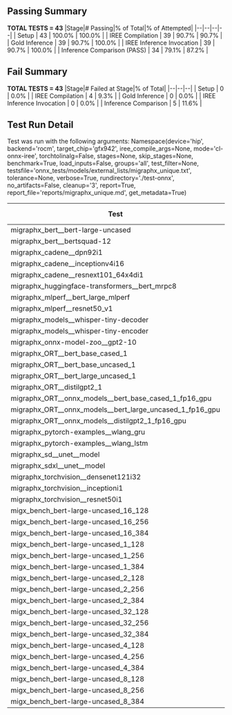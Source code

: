 ## Passing Summary

**TOTAL TESTS = 43**
|Stage|# Passing|% of Total|% of Attempted|
|--|--|--|--|
| Setup | 43 | 100.0% | 100.0% |
| IREE Compilation | 39 | 90.7% | 90.7% |
| Gold Inference | 39 | 90.7% | 100.0% |
| IREE Inference Invocation | 39 | 90.7% | 100.0% |
| Inference Comparison (PASS) | 34 | 79.1% | 87.2% |
## Fail Summary

**TOTAL TESTS = 43**
|Stage|# Failed at Stage|% of Total|
|--|--|--|
| Setup | 0 | 0.0% |
| IREE Compilation | 4 | 9.3% |
| Gold Inference | 0 | 0.0% |
| IREE Inference Invocation | 0 | 0.0% |
| Inference Comparison | 5 | 11.6% |
## Test Run Detail
Test was run with the following arguments:
Namespace(device='hip', backend='rocm', target_chip='gfx942', iree_compile_args=None, mode='cl-onnx-iree', torchtolinalg=False, stages=None, skip_stages=None, benchmark=True, load_inputs=False, groups='all', test_filter=None, testsfile='onnx_tests/models/external_lists/migraphx_unique.txt', tolerance=None, verbose=True, rundirectory='./test-onnx', no_artifacts=False, cleanup='3', report=True, report_file='reports/migraphx_unique.md', get_metadata=True)

| Test | Exit Status | Mean Benchmark Time (ms) | Notes |
|--|--|--|--|
| migraphx_bert__bert-large-uncased | PASS | 19.286013001369103 | |
| migraphx_bert__bertsquad-12 | compilation | None | |
| migraphx_cadene__dpn92i1 | PASS | 5.049643887032289 | |
| migraphx_cadene__inceptionv4i16 | PASS | 29.51788005520939 | |
| migraphx_cadene__resnext101_64x4di1 | PASS | 5.978164625088943 | |
| migraphx_huggingface-transformers__bert_mrpc8 | PASS | 6.946257166157391 | |
| migraphx_mlperf__bert_large_mlperf | Numerics | 26.954915663316992 | |
| migraphx_mlperf__resnet50_v1 | PASS | 5.100211113124721 | |
| migraphx_models__whisper-tiny-decoder | PASS | 39.958993610559475 | |
| migraphx_models__whisper-tiny-encoder | Numerics | 46.64645086547049 | |
| migraphx_onnx-model-zoo__gpt2-10 | compilation | None | |
| migraphx_ORT__bert_base_cased_1 | PASS | 116.43019227712 | |
| migraphx_ORT__bert_base_uncased_1 | PASS | 116.40593000306075 | |
| migraphx_ORT__bert_large_uncased_1 | PASS | 536.5259843432189 | |
| migraphx_ORT__distilgpt2_1 | PASS | 68.64623906343088 | |
| migraphx_ORT__onnx_models__bert_base_cased_1_fp16_gpu | Numerics | 62.42019775549343 | |
| migraphx_ORT__onnx_models__bert_large_uncased_1_fp16_gpu | Numerics | 327.50032482726965 | |
| migraphx_ORT__onnx_models__distilgpt2_1_fp16_gpu | Numerics | 34.243931171543416 | |
| migraphx_pytorch-examples__wlang_gru | PASS | 19.704182503912122 | |
| migraphx_pytorch-examples__wlang_lstm | PASS | 10.040978509104216 | |
| migraphx_sd__unet__model | import_model | None | |
| migraphx_sdxl__unet__model | import_model | None | |
| migraphx_torchvision__densenet121i32 | PASS | 17.861857461299284 | |
| migraphx_torchvision__inceptioni1 | PASS | 4.859600351024979 | |
| migraphx_torchvision__resnet50i1 | PASS | 3.168745773754463 | |
| migx_bench_bert-large-uncased_16_128 | PASS | 26.874831152664953 | |
| migx_bench_bert-large-uncased_16_256 | PASS | 38.230225909501314 | |
| migx_bench_bert-large-uncased_16_384 | PASS | 57.98466647360732 | |
| migx_bench_bert-large-uncased_1_128 | PASS | 11.999160230317656 | |
| migx_bench_bert-large-uncased_1_256 | PASS | 12.557207322162057 | |
| migx_bench_bert-large-uncased_1_384 | PASS | 19.3771970360238 | |
| migx_bench_bert-large-uncased_2_128 | PASS | 12.817117307956018 | |
| migx_bench_bert-large-uncased_2_256 | PASS | 19.466498673190706 | |
| migx_bench_bert-large-uncased_2_384 | PASS | 20.23432084741736 | |
| migx_bench_bert-large-uncased_32_128 | PASS | 36.603623860221546 | |
| migx_bench_bert-large-uncased_32_256 | PASS | 77.1843594395452 | |
| migx_bench_bert-large-uncased_32_384 | PASS | 118.02929183532898 | |
| migx_bench_bert-large-uncased_4_128 | PASS | 19.705453749877588 | |
| migx_bench_bert-large-uncased_4_256 | PASS | 20.80002088326842 | |
| migx_bench_bert-large-uncased_4_384 | PASS | 24.28079219521612 | |
| migx_bench_bert-large-uncased_8_128 | PASS | 21.077901108690323 | |
| migx_bench_bert-large-uncased_8_256 | PASS | 27.504649587521836 | |
| migx_bench_bert-large-uncased_8_384 | PASS | 34.71021123502093 | |
